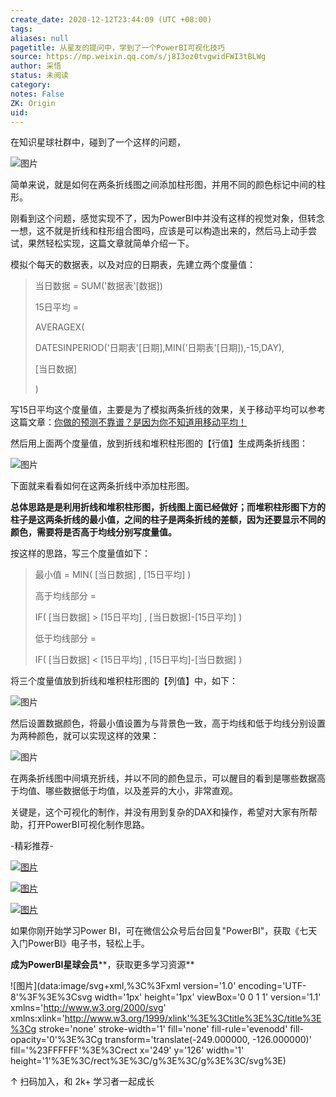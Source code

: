 ```yaml
---
create_date: 2020-12-12T23:44:09 (UTC +08:00)
tags: 
aliases: null
pagetitle: 从星友的提问中，学到了一个PowerBI可视化技巧
source: https://mp.weixin.qq.com/s/j8I3oz0tvgwidFWI3tBLWg
author: 采悟
status: 未阅读
category: 
notes: False
ZK: Origin
uid: 
---
```


在知识星球社群中，碰到了一个这样的问题，  

![图片](https://mmbiz.qpic.cn/mmbiz_png/aHEbZtANQJMTBmAIN2RegHGXTqiawoEfUBl8kOC87VdnwUQ5HfJKGAtZ5NpR1zGhH0R03wJOWibdVicxSIRecC98A/640?wx_fmt=png&wxfrom=5&wx_lazy=1&wx_co=1)

简单来说，就是如何在两条折线图之间添加柱形图，并用不同的颜色标记中间的柱形。  

刚看到这个问题，感觉实现不了，因为PowerBI中并没有这样的视觉对象，但转念一想，这不就是折线和柱形组合图吗，应该是可以构造出来的，然后马上动手尝试，果然轻松实现，这篇文章就简单介绍一下。  

模拟个每天的数据表，以及对应的日期表，先建立两个度量值：

> 当日数据 = SUM('数据表'\[数据\])
> 
> 15日平均 =
> 
> AVERAGEX(
> 
> DATESINPERIOD('日期表'\[日期\],MIN('日期表'\[日期\]),-15,DAY),
> 
> \[当日数据\]
> 
> )

写15日平均这个度量值，主要是为了模拟两条折线的效果，关于移动平均可以参考这篇文章：[你做的预测不靠谱？是因为你不知道用移动平均！](http://mp.weixin.qq.com/s?__biz=MzA4MzQwMjY4MA==&mid=2484068131&idx=1&sn=650477c6ae71dd9b6d1d31f55b37db21&chksm=8e0c75f4b97bfce2b76ac4c5e102501bae16d37701355f0f96a3f4df1a59337e1b8b858a28b6&scene=21#wechat_redirect)  

然后用上面两个度量值，放到折线和堆积柱形图的【行值】生成两条折线图：

![图片](https://mmbiz.qpic.cn/mmbiz_png/aHEbZtANQJMTBmAIN2RegHGXTqiawoEfU42yJHO7AKI2soEhibJcfmQKickHFuuAdJCd77icyW81vWOXKOVTjJOF0w/640?wx_fmt=png&wxfrom=5&wx_lazy=1&wx_co=1)

下面就来看看如何在这两条折线中添加柱形图。  

**总体思路是是利用折线和堆积柱形图，折线图上面已经做好；而堆积柱形图下方的柱子是这两条折线的最小值，之间的柱子是两条折线的差额，因为还要显示不同的颜色，需要将是否高于均线分别写度量值。**

按这样的思路，写三个度量值如下：  

> 最小值 = MIN( \[当日数据\] , \[15日平均\] )
> 
> 高于均线部分 = 
> 
> IF( \[当日数据\] > \[15日平均\] , \[当日数据\]-\[15日平均\] )
> 
> 低于均线部分 = 
> 
> IF( \[当日数据\] < \[15日平均\] , \[15日平均\]-\[当日数据\] )

将三个度量值放到折线和堆积柱形图的【列值】中，如下：

![图片](https://mmbiz.qpic.cn/mmbiz_png/aHEbZtANQJMTBmAIN2RegHGXTqiawoEfUYyXTh2AxicrV4ickicNFOxgiafKsxGndky328sRccW8HM0LUdOyaXQ992Q/640?wx_fmt=png&wxfrom=5&wx_lazy=1&wx_co=1)

然后设置数据颜色，将最小值设置为与背景色一致，高于均线和低于均线分别设置为两种颜色，就可以实现这样的效果：  

![图片](https://mmbiz.qpic.cn/mmbiz_png/aHEbZtANQJMTBmAIN2RegHGXTqiawoEfUfDN2c8KvJwMFT9T4wWoBUvovl5RnP1wpzfTCibX9jR9XXb3sibriaia4BQ/640?wx_fmt=png&wxfrom=5&wx_lazy=1&wx_co=1)

在两条折线图中间填充折线，并以不同的颜色显示，可以醒目的看到是哪些数据高于均值、哪些数据低于均值，以及差异的大小，非常直观。  

关键是，这个可视化的制作，并没有用到复杂的DAX和操作，希望对大家有所帮助，打开PowerBI可视化制作思路。

\-精彩推荐-

[![图片](https://mmbiz.qpic.cn/mmbiz_jpg/aHEbZtANQJP8Cvmfx7v8oUqdoQaMmuDAG2GibhzIydz7aGIyMr9drbJx6vevzfXib5D6NFtuR4Qu3TVQibQRqrVWg/640?wx_fmt=jpeg&wxfrom=5&wx_lazy=1&wx_co=1)](http://mp.weixin.qq.com/s?__biz=MzA4MzQwMjY4MA==&mid=2484072121&idx=1&sn=4b6b96811e263c4079f606cfab14976f&chksm=8e0c446eb97bcd7876ffa2d5bb5feae5c175353d1e957b72ae3732ad67c89a6f9f42c61af833&scene=21#wechat_redirect)

[![图片](https://mmbiz.qpic.cn/mmbiz_jpg/aHEbZtANQJMst6LMfyIX5sg2QmEtLfjxR5h1x8nrN7ibw97H9HjLSB59iaf2JLMtwY8OUcKiacK35ybYfpaoVNuGQ/640?wx_fmt=jpeg&wxfrom=5&wx_lazy=1&wx_co=1)](http://mp.weixin.qq.com/s?__biz=MzA4MzQwMjY4MA==&mid=2484071399&idx=1&sn=44b4ba20c1cbe657f77b6c8d144b2b30&chksm=8e0c4130b97bc826d87746723f940404ce82ac9ebb38572bbfb1a89d7a48aaa750dffd92a28d&scene=21#wechat_redirect)

[![图片](https://mmbiz.qpic.cn/mmbiz_jpg/aHEbZtANQJNCQ4pzSiaQOMPia6kNbbF0gtHORfNDsk1ibQ1luXtyibbDsnnwJXvdSpKwfPlcJCZSlvWYOK6p6VGeqw/640?wx_fmt=jpeg&wxfrom=5&wx_lazy=1&wx_co=1)](http://mp.weixin.qq.com/s?__biz=MzA4MzQwMjY4MA==&mid=2484070526&idx=1&sn=fd4131317654df2ee7619cfc58e2987c&chksm=8e0c42a9b97bcbbff556f8cb013259a7981c0847d4ea656d63af3a438af3aa33a38974d7145a&scene=21#wechat_redirect)

如果你刚开始学习Power BI，可在微信公众号后台回复"PowerBI"，获取《七天入门PowerBI》电子书，轻松上手。

**成为PowerBI星球会员****，获取更多学习资源**

![图片](data:image/svg+xml,%3C%3Fxml version='1.0' encoding='UTF-8'%3F%3E%3Csvg width='1px' height='1px' viewBox='0 0 1 1' version='1.1' xmlns='http://www.w3.org/2000/svg' xmlns:xlink='http://www.w3.org/1999/xlink'%3E%3Ctitle%3E%3C/title%3E%3Cg stroke='none' stroke-width='1' fill='none' fill-rule='evenodd' fill-opacity='0'%3E%3Cg transform='translate(-249.000000, -126.000000)' fill='%23FFFFFF'%3E%3Crect x='249' y='126' width='1' height='1'%3E%3C/rect%3E%3C/g%3E%3C/g%3E%3C/svg%3E)

↑ 扫码加入，和 2k+ 学习者一起成长
